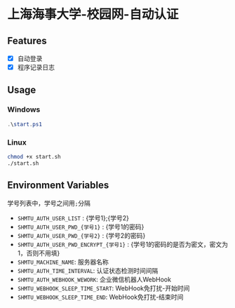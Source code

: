 # 上海海事大学-校园网-自动认证

## Features

- [x] 自动登录
- [x] 程序记录日志

## Usage

### Windows

```powershell
.\start.ps1
```

### Linux

```bash
chmod +x start.sh
./start.sh
```

## Environment Variables

学号列表中，学号之间用`;`分隔

- `SHMTU_AUTH_USER_LIST` : {学号1};{学号2}
- `SHMTU_AUTH_USER_PWD_{学号1}` : {学号1的密码}
- `SHMTU_AUTH_USER_PWD_{学号2}` : {学号2的密码}
- `SHMTU_AUTH_USER_PWD_ENCRYPT_{学号1}` : {学号1的密码的是否为密文，密文为1，否则不用填}
- `SHMTU_MACHINE_NAME`: 服务器名称
- `SHMTU_AUTH_TIME_INTERVAL`: 认证状态检测时间间隔
- `SHMTU_AUTH_WEBHOOK_WEWORK`: 企业微信机器人WebHook
- `SHMTU_WEBHOOK_SLEEP_TIME_START`: WebHook免打扰-开始时间
- `SHMTU_WEBHOOK_SLEEP_TIME_END`: WebHook免打扰-结束时间
